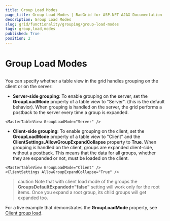 ```yaml
---
title: Group Load Modes
page_title: Group Load Modes | RadGrid for ASP.NET AJAX Documentation
description: Group Load Modes
slug: grid/functionality/grouping/group-load-modes
tags: group,load,modes
published: True
position: 2
---
```


# Group Load Modes



## 

You can specify whether a table view in the grid handles grouping on the client or on the server:

* **Server-side grouping**: To enable grouping on the server, set the **GroupLoadMode** property of a table view to "Server". (this is the default behavior). When grouping is handled on the server, the grid performs a postback to the server every time a group is expanded.

````ASPNET
<MasterTableView GroupLoadMode="Server" />
````



* **Client-side grouping**: To enable grouping on the client, set the **GroupLoadMode** property of a table view to "Client" and the **ClientSettings.AllowGroupExpandCollapse** property to **True**. When grouping is handled on the client, groups are expanded client-side, without a postback. This means that the data for all groups, whether they are expanded or not, must be loaded on the client.

````ASPNET
<MasterTableView GroupLoadMode="Client" />
<ClientSettings AllowGroupExpandCollapse="True" />
````



>caution Note that with client load mode of the groups the **GroupsDefaultExpanded="false"** setting will work only for the root items. Once you expand a root group, its child groups will get expanded too.
>


For a live example that demonstrates the **GroupLoadMode** property, see [Client group load](http://demos.telerik.com/aspnet-ajax/Grid/Examples/GroupBy/GroupLoadModeClient/DefaultCS.aspx).
